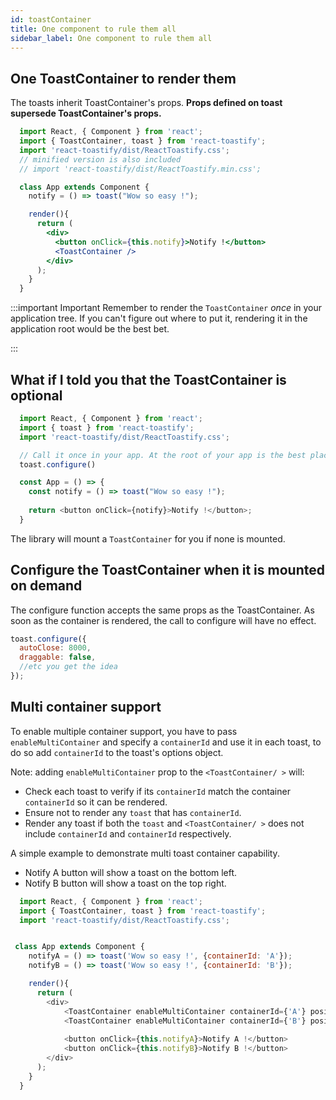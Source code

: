 ```yaml
---
id: toastContainer
title: One component to rule them all
sidebar_label: One component to rule them all
---
```


## One ToastContainer to render them

The toasts inherit ToastContainer's props. **Props defined on toast supersede ToastContainer's props.**

```jsx
  import React, { Component } from 'react';
  import { ToastContainer, toast } from 'react-toastify';
  import 'react-toastify/dist/ReactToastify.css';
  // minified version is also included
  // import 'react-toastify/dist/ReactToastify.min.css';

  class App extends Component {
    notify = () => toast("Wow so easy !");

    render(){
      return (
        <div>
          <button onClick={this.notify}>Notify !</button>
          <ToastContainer />
        </div>
      );
    }
  }
```

:::important Important
Remember to render the `ToastContainer` *once* in your application tree. 
If you can't figure out where to put it, rendering it in the application root would be the best bet.

:::

## What if I told you that the ToastContainer is optional

```js
  import React, { Component } from 'react';
  import { toast } from 'react-toastify';
  import 'react-toastify/dist/ReactToastify.css';

  // Call it once in your app. At the root of your app is the best place
  toast.configure()

  const App = () => {
    const notify = () => toast("Wow so easy !");
    
    return <button onClick={notify}>Notify !</button>;
  }
```

The library will mount a `ToastContainer` for you if none is mounted. 


## Configure the ToastContainer when it is mounted on demand

The configure function accepts the same props as the ToastContainer. As soon as the container is
rendered, the call to configure will have no effect.

```js
toast.configure({
  autoClose: 8000,
  draggable: false,
  //etc you get the idea
});
```


## Multi container support

To enable multiple container support, you have to pass `enableMultiContainer` and specify a `containerId` and use it in
each toast, to do so add `containerId` to the toast's options object.



Note: adding `enableMultiContainer` prop to the `<ToastContainer/ >` will:
- Check each toast to verify if its `containerId` match the container `containerId` so it can be rendered.
- Ensure not to render any `toast` that has `containerId`.
- Render any toast if both the `toast` and `<ToastContainer/ >`  does not include `containerId` and `containerId` respectively.

A simple example to demonstrate multi toast container capability.

- Notify A button will show a toast on the bottom left.
- Notify B button will show a toast on the top right.
   
```js
  import React, { Component } from 'react';
  import { ToastContainer, toast } from 'react-toastify';
  import 'react-toastify/dist/ReactToastify.css';


 class App extends Component {
    notifyA = () => toast('Wow so easy !', {containerId: 'A'});
    notifyB = () => toast('Wow so easy !', {containerId: 'B'});

    render(){
      return (
        <div>
            <ToastContainer enableMultiContainer containerId={'A'} position={toast.POSITION.BOTTOM_LEFT} />
            <ToastContainer enableMultiContainer containerId={'B'} position={toast.POSITION.TOP_RIGHT} />
     
            <button onClick={this.notifyA}>Notify A !</button>
            <button onClick={this.notifyB}>Notify B !</button>          
        </div>
      );
    }
  }

```
